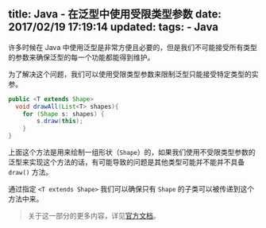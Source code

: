 title: Java - 在泛型中使用受限类型参数
date: 2017/02/19 17:19:14
updated: 
tags:
    - Java
---

许多时候在 Java 中使用泛型是非常方便且必要的，但是我们不可能接受所有类型的参数来确保泛型的每一个功能都能得到维护。

为了解决这个问题，我们可以使用受限类型参数来限制泛型只能接受特定类型的实参。

```java
public <T extends Shape> 
  void drawAll(List<T> shapes){
    for (Shape s: shapes) {
        s.draw(this);
    }
}
```

上面这个方法是用来绘制一组形状（`Shape`）的，如果我们使用不受限类型参数的泛型来实现这个方法的话，有可能导致的问题是其他类型可能并不能并不具备 `draw()` 方法。

通过指定 `<T extends Shape>` 我们可以确保只有 `Shape` 的子类可以被传递到这个方法中来。

> 关于这一部分的更多内容，详见[官方文档](https://docs.oracle.com/javase/tutorial/java/generics/bounded.html)。
